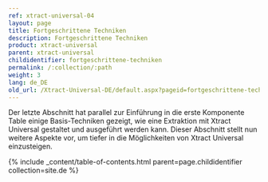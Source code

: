 ```yaml
---
ref: xtract-universal-04
layout: page
title: Fortgeschrittene Techniken
description: Fortgeschrittene Techniken
product: xtract-universal
parent: xtract-universal
childidentifier: fortgeschrittene-techniken
permalink: /:collection/:path
weight: 3
lang: de_DE
old_url: /Xtract-Universal-DE/default.aspx?pageid=fortgeschrittene-techniken
---
```


Der letzte Abschnitt hat parallel zur Einführung in die erste Komponente Table einige Basis-Techniken gezeigt, wie eine Extraktion mit Xtract Universal gestaltet und ausgeführt werden kann. Dieser Abschnitt stellt nun weitere Aspekte vor, um tiefer in die Möglichkeiten von Xtract Universal einzusteigen.

{% include _content/table-of-contents.html parent=page.childidentifier collection=site.de %}